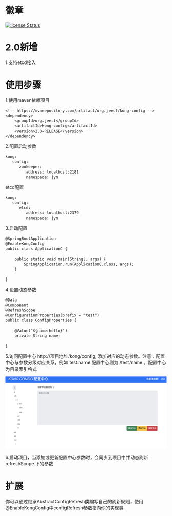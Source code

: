 # 徽章
[![license Status](https://img.shields.io/badge/License-Apache%202.0-blue.svg?branch=v2.0)](http://www.apache.org/licenses/LICENSE-2.0.txt)

# 2.0新增
1.支持etcd接入

# 使用步骤
1.使用maven依赖项目
``` 
<!-- https://mvnrepository.com/artifact/org.jeecf/kong-config -->
<dependency>
    <groupId>org.jeecf</groupId>
    <artifactId>kong-config</artifactId>
    <version>2.0-RELEASE</version>
</dependency>

```
2.配置启动参数
``` 
kong:
   config:
      zookeeper:
         address: localhost:2181
         namespace: jym
```
etcd配置
``` 
kong:
   config:
      etcd:
         address: localhost:2379
         namespace: jym
```
3.启动配置
``` 
@SpringBootApplication
@EnableKongConfig
public class ApplicationC {

    public static void main(String[] args) {
        SpringApplication.run(ApplicationC.class, args);
    }

}
```
4.设置动态参数
``` 
@Data
@Component
@RefreshScope
@ConfigurationProperties(prefix = "test")
public class ConfigProperties {
    
    @Value("${name:hello}")
    private String name;

}
```
5.访问配置中心  http://项目地址/kong/config, 添加对应的动态参数。注意：配置中心与参数分级对应关系，例如 test.name 配置中心则为 /test/name 。配置中心为目录索引格式

![Alt text](https://github.com/jianym/meditate-static/blob/master/img/kong-config-view1.png)


6.启动项目，当添加或更新配置中心参数时，会同步到项目中并动态刷新 refreshScope 下的参数

# 扩展
 你可以通过继承AbstractConfigRefresh类编写自己的刷新规则，使用@EnableKongConfig中configRefresh参数指向你的实现类

